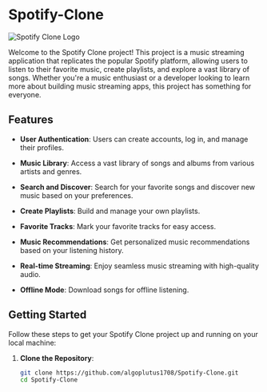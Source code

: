 # Spotify-Clone

![Spotify Clone Logo]([https://your-clone-logo-url.com](https://algoplutus1708.github.io/Spotify-Clone/))

Welcome to the Spotify Clone project! This project is a music streaming application that replicates the popular Spotify platform, allowing users to listen to their favorite music, create playlists, and explore a vast library of songs. Whether you're a music enthusiast or a developer looking to learn more about building music streaming apps, this project has something for everyone.

## Features

- **User Authentication**: Users can create accounts, log in, and manage their profiles.

- **Music Library**: Access a vast library of songs and albums from various artists and genres.

- **Search and Discover**: Search for your favorite songs and discover new music based on your preferences.

- **Create Playlists**: Build and manage your own playlists.

- **Favorite Tracks**: Mark your favorite tracks for easy access.

- **Music Recommendations**: Get personalized music recommendations based on your listening history.

- **Real-time Streaming**: Enjoy seamless music streaming with high-quality audio.

- **Offline Mode**: Download songs for offline listening.

## Getting Started

Follow these steps to get your Spotify Clone project up and running on your local machine:

1. **Clone the Repository**:

   ```bash
   git clone https://github.com/algoplutus1708/Spotify-Clone.git
   cd Spotify-Clone
